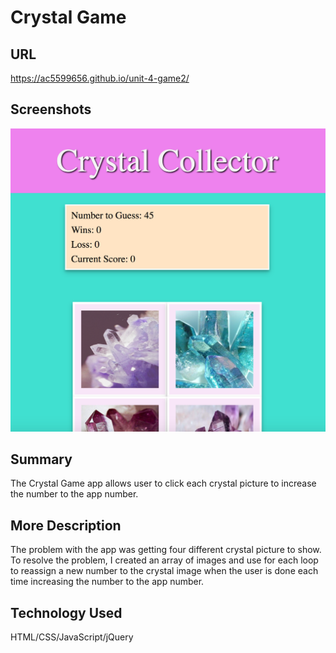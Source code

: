# Crystal Game

## URL

https://ac5599656.github.io/unit-4-game2/

## Screenshots

![](/assets/images/landing_page.png)


## Summary
The Crystal Game app allows user to click each crystal picture to increase the number to the app number.

## More Description
The problem with the app was getting four different crystal picture to show.  To resolve the problem,
I created an array of images and use for each loop to reassign a new number to the crystal image when the user 
is done each time increasing the number to the app number.  

## Technology Used

HTML/CSS/JavaScript/jQuery